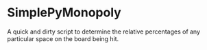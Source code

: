 SimplePyMonopoly
================

A quick and dirty script to determine the relative percentages of any particular space on the board being hit.
